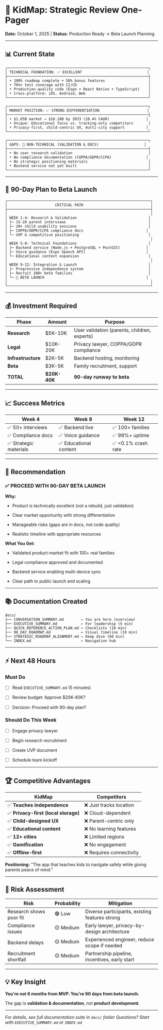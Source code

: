 # 🎯 KidMap: Strategic Review One-Pager

**Date:** October 1, 2025 | **Status:** Production Ready → Beta Launch Planning

---

## 📊 Current State

```text
┌─────────────────────────────────────────────────────────────────┐
│ TECHNICAL FOUNDATION: ✅ EXCELLENT                              │
├─────────────────────────────────────────────────────────────────┤
│ • 100% roadmap complete + 50% bonus features                    │
│ • 70%+ test coverage with CI/CD                                 │
│ • Production-quality code (Expo + React Native + TypeScript)    │
│ • Cross-platform: iOS, Android, Web                             │
└─────────────────────────────────────────────────────────────────┘

┌─────────────────────────────────────────────────────────────────┐
│ MARKET POSITION: ✅ STRONG DIFFERENTIATION                      │
├─────────────────────────────────────────────────────────────────┤
│ • $1.65B market → $16.18B by 2033 (28.4% CAGR)                 │
│ • Unique: Educational focus vs. tracking-only competitors       │
│ • Privacy-first, child-centric UX, multi-city support          │
└─────────────────────────────────────────────────────────────────┘

┌─────────────────────────────────────────────────────────────────┐
│ GAPS: 🔴 NON-TECHNICAL (VALIDATION & DOCS)                     │
├─────────────────────────────────────────────────────────────────┤
│ • No user research validation                                   │
│ • No compliance documentation (COPPA/GDPR/CCPA)                │
│ • No strategic positioning materials                            │
│ • Backend service not yet built                                 │
└─────────────────────────────────────────────────────────────────┘
```

---

## 🎯 90-Day Plan to Beta Launch

```text
┌──────────────────────────────────────────────────────────────────┐
│                      CRITICAL PATH                               │
├──────────────────────────────────────────────────────────────────┤
│                                                                  │
│ WEEK 1-4: Research & Validation                                 │
│ ├─ 15-20 parent interviews                                      │
│ ├─ 20+ child usability sessions                                 │
│ ├─ COPPA/GDPR/CCPA compliance docs                             │
│ └─ UVP & competitive positioning                                │
│                                                                  │
│ WEEK 5-8: Technical Foundations                                 │
│ ├─ Backend service (Node.js + PostgreSQL + PostGIS)            │
│ ├─ Voice guidance (Expo Speech API)                            │
│ └─ Educational content expansion                                │
│                                                                  │
│ WEEK 9-12: Integration & Launch                                 │
│ ├─ Progressive independence system                              │
│ ├─ Recruit 100+ beta families                                   │
│ └─ 🚀 BETA LAUNCH                                               │
│                                                                  │
└──────────────────────────────────────────────────────────────────┘
```

---

## 💰 Investment Required

| Phase | Amount | Purpose |
|-------|--------|---------|
| **Research** | $5K-10K | User validation (parents, children, experts) |
| **Legal** | $10K-20K | Privacy lawyer, COPPA/GDPR compliance |
| **Infrastructure** | $2K-5K | Backend hosting, monitoring |
| **Beta** | $3K-5K | Family recruitment, support |
| **TOTAL** | **$20K-40K** | **90-day runway to beta** |

---

## 📈 Success Metrics

| Week 4 | Week 8 | Week 12 |
|--------|--------|---------|
| ✅ 50+ interviews | ✅ Backend live | ✅ 100+ families |
| ✅ Compliance docs | ✅ Voice guidance | ✅ 99%+ uptime |
| ✅ Strategic materials | ✅ Educational content | ✅ <0.1% crash rate |

---

## 🎯 Recommendation

### ✅ PROCEED WITH 90-DAY BETA LAUNCH

**Why:**

- Product is technically excellent (not a rebuild, just validation)

- Clear market opportunity with strong differentiation

- Manageable risks (gaps are in docs, not code quality)

- Realistic timeline with appropriate resources

**What You Get:**

- Validated product-market fit with 100+ real families

- Legal compliance approved and documented

- Backend service enabling multi-device sync

- Clear path to public launch and scaling

---

## 📚 Documentation Created

```text
docs/
├── CONVERSATION_SUMMARY.md        ← You are here (overview)
├── EXECUTIVE_SUMMARY.md           ← For leadership (5 min)
├── QUICK_REFERENCE_ACTION_PLAN.md ← Checklists (10 min)
├── 90_DAY_ROADMAP.md              ← Visual timeline (10 min)
├── STRATEGIC_ROADMAP_ALIGNMENT.md ← Deep dive (60 min)
└── INDEX.md                       ← Navigation hub
```

---

## ⚡ Next 48 Hours

### Must Do

- [ ] Read `EXECUTIVE_SUMMARY.md` (5 minutes)

- [ ] Review budget: Approve $20K-40K?

- [ ] Decision: Proceed with 90-day plan?

### Should Do This Week

- [ ] Engage privacy lawyer

- [ ] Begin research recruitment

- [ ] Create UVP document

- [ ] Schedule team kickoff

---

## 🏆 Competitive Advantages

| KidMap | Competitors |
|--------|-------------|
| ✅ **Teaches independence** | ❌ Just tracks location |
| ✅ **Privacy-first (local storage)** | ❌ Cloud-dependent |
| ✅ **Child-designed UX** | ❌ Parent-centric only |
| ✅ **Educational content** | ❌ No learning features |
| ✅ **12+ cities** | ❌ Limited regions |
| ✅ **Gamification** | ❌ No engagement |
| ✅ **Offline-first** | ❌ Requires connectivity |

**Positioning:** "The app that teaches kids to navigate safely while giving parents peace of mind."

---

## 🚦 Risk Assessment

| Risk | Probability | Mitigation |
|------|-------------|------------|
| Research shows poor fit | 🟢 Low | Diverse participants, existing features strong |
| Compliance issues | 🟡 Medium | Early lawyer, privacy-by-design architecture |
| Backend delays | 🟡 Medium | Experienced engineer, reduce scope if needed |
| Recruitment shortfall | 🟡 Medium | Partnership pipeline, incentives, early start |

---

## 💡 Key Insight

**You're not 6 months from MVP. You're 90 days from beta launch.**

The gap is **validation & documentation**, not **product development**.

---

*For details, see full documentation suite in `docs/` folder*
*Questions? Start with `EXECUTIVE_SUMMARY.md` or `INDEX.md`*
